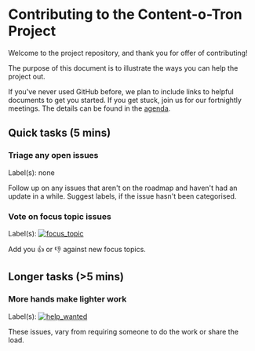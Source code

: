 # Contributing to the Content-o-Tron Project

Welcome to the project repository, and thank you for offer of contributing!

The purpose of this document is to illustrate the ways you can help the project out.

If you've never used GitHub before, we plan to include links to helpful documents to get you started. If you get stuck, join us for our fortnightly meetings. The details can be found in the [agenda][link_agenda].
## Quick tasks (5 mins)

### Triage any open issues

Label(s): none

Follow up on any issues that aren't on the roadmap and haven't had an update in a while. Suggest labels, if the issue hasn't been categorised.

### Vote on focus topic issues

Label(s): [![focus_topic](https://img.shields.io/badge/-focus_topic-efd6a7.svg)][link_focus_topic]

Add you :+1: or :-1: against new focus topics.

## Longer tasks (>5 mins)

### More hands make lighter work

Label(s): [![help_wanted](https://img.shields.io/badge/-help_wanted-008672.svg)][link_help_wanted]

These issues, vary from requiring someone to do the work or share the load.

[link_agenda]: http://bit.ly/2GSLLYA
[link_focus_topic]: https://github.com/booyaa/content-o-tron/labels/focus_topic
[link_help_wanted]: https://github.com/booyaa/content-o-tron/labels/help_wanted
